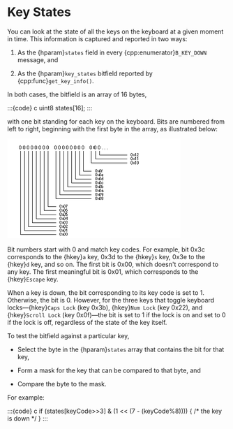 # Key States

You can look at the state of all the keys on the keyboard at a given moment
in time. This information is captured and reported in two ways:

1. As the {hparam}`states` field in every {cpp:enumerator}`B_KEY_DOWN`
  message, and

2. As the {hparam}`key_states` bitfield reported by
  {cpp:func}`get_key_info()`.

In both cases, the bitfield is an array of 16 bytes,

:::{code} c
uint8 states[16];
:::

with one bit standing for each key on the keyboard. Bits are numbered from
left to right, beginning with the first byte in the array, as illustrated
below:

![Info Icon](./_static/images/KeyboardKeyStates-2.png)

Bit numbers start with 0 and match key codes. For example, bit 0x3c
corresponds to the {hkey}`a` key, 0x3d to the {hkey}`s` key, 0x3e to the
{hkey}`d` key, and so on. The first bit is 0x00, which doesn't correspond
to any key. The first meaningful bit is 0x01, which corresponds to the
{hkey}`Escape` key.

When a key is down, the bit corresponding to its key code is set to 1.
Otherwise, the bit is 0. However, for the three keys that toggle keyboard
locks—{hkey}`Caps Lock` (key 0x3b), {hkey}`Num Lock` (key 0x22), and
{hkey}`Scroll Lock` (key 0x0f)—the bit is set to 1 if the lock is on and
set to 0 if the lock is off, regardless of the state of the key itself.

To test the bitfield against a particular key,

- Select the byte in the {hparam}`states` array that contains the bit for
  that key,

- Form a mask for the key that can be compared to that byte, and

- Compare the byte to the mask.

For example:

:::{code} c
if (states[keyCode>>3] & (1 << (7 - (keyCode%8)))) {
   /* the key is down */
}
:::
